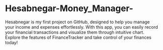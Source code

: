 # Hesabnegar-Money_Manager-
Hesabnegar is my first project on GitHub, designed to help you manage your income and expenses effortlessly. With this app, you can easily record your financial transactions and visualize them through intuitive chart. Explore the features of FinanceTracker and take control of your finances today!
